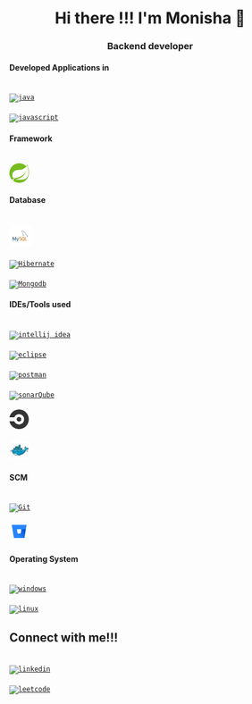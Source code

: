 <h1 align=center> Hi there !!! I'm Monisha 🙂 </h1>

<h3 align=center> Backend developer </h3>

<h4> Developed Applications in </h4>

[<code>
<img alt="java" width="35px" src="https://img.icons8.com/color/240/000000/java-coffee-cup-logo.png">
</code>](https://docs.oracle.com/en/java/)    [<code>
<img alt="javascript" width="35px" src="https://img.icons8.com/color/240/000000/javascript.png" />
</code>](https://developer.mozilla.org/en-US/docs/Web/JavaScript) 

<h4> Framework </h4>

[<code>
<img alt="spring" width="35px" src="https://github.com/devicons/devicon/blob/master/icons/spring/spring-original.svg">
</code>](https://spring.io/projects/spring-framework)

<h4> Database </h4>

[<code>
<img alt="MySQL" width="40px" src="https://raw.githubusercontent.com/github/explore/80688e429a7d4ef2fca1e82350fe8e3517d3494d/topics/mysql/mysql.png">
</code>](https://dev.mysql.com/)    [<code>
<img alt="Hibernate" width="35px" src="https://cdn.jsdelivr.net/npm/simple-icons@5.2.0/icons/hibernate.svg" />
</code>](https://hibernate.org/)    [<code>
<img alt="Mongodb" width="35px" src="https://cdn.jsdelivr.net/npm/simple-icons@5.2.0/icons/mongodb.svg" />
</code>](https://www.mongodb.com/)   

<h4> IDEs/Tools used </h4>

[<code>
<img alt="intellij idea" width="35px" src="https://img.icons8.com/color/240/000000/intellij-idea.png" />
</code>](https://www.jetbrains.com/idea/)    [<code>
<img alt="eclipse" width="35px" src="https://cdn.jsdelivr.net/npm/simple-icons@5.2.0/icons/eclipseide.svg" />
</code>](https://www.eclipse.org/ide/)   [<code>
<img alt="postman" width="35px" src="https://www.vectorlogo.zone/logos/getpostman/getpostman-icon.svg" />
</code>](https://www.postman.com/)       [<code>
<img alt="sonarQube" width="35px" src="https://cdn.jsdelivr.net/npm/simple-icons@5.2.0/icons/sonarqube.svg" />
</code>](https://www.sonarqube.org/)
[<code>
<img alt="circleCi" width="35px" src="https://github.com/devicons/devicon/blob/master/icons/circleci/circleci-plain.svg" />
</code>](https://circleci.com/)
[<code>
<img alt="Docker" width="35px" src="https://github.com/devicons/devicon/blob/master/icons/docker/docker-original.svg" />
</code>](https://www.docker.com/)

<h4> SCM </h4>

[<code>
<img alt="Git" width="35px" src="https://img.icons8.com/color/240/000000/git.png">
</code>](https://git-scm.com/)       [<code>
<img alt="BitBucket" width="35px" src="https://github.com/devicons/devicon/blob/master/icons/bitbucket/bitbucket-original.svg" />
</code>](https://bitbucket.org/)

<h4> Operating System </h4>

[<code>
<img alt="windows" width="35px" src="https://img.icons8.com/color/240/000000/windows-10.png">
</code>](https://www.microsoft.com/en-us/windows)   [<code>
<img alt="linux" width="35px" src="https://img.icons8.com/color/96/000000/linux.png">
</code>](https://www.kernel.org/)


<h2> Connect with me!!! </h2>

[<code>
<img alt="linkedin" width="35px" src="https://img.icons8.com/color/240/000000/linkedin.png">
</code>](https://www.linkedin.com/in/monisha-rajan-51920ab8/)     [<code>
<img alt="leetcode" width="35px" src="https://cdn.jsdelivr.net/npm/simple-icons@5.2.0/icons/leetcode.svg">
</code>](https://leetcode.com/MoniRajan/)


<!--
**monirajan/monirajan** is a ✨ _special_ ✨ repository because its `README.md` (this file) appears on your GitHub profile.

Here are some ideas to get you started:

- 🔭 I’m currently working on ...
- 🌱 I’m currently learning ...
- 👯 I’m looking to collaborate on ...
- 🤔 I’m looking for help with ...
- 💬 Ask me about ...
- 📫 How to reach me: ...
- 😄 Pronouns: ...
- ⚡ Fun fact: ...
-->

